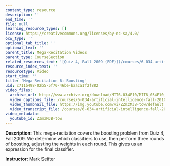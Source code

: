 ```yaml
---
content_type: resource
description: ''
end_time: ''
file: null
learning_resource_types: []
license: https://creativecommons.org/licenses/by-nc-sa/4.0/
ocw_type: ''
optional_tab_title: ''
optional_text: ''
parent_title: Mega-Recitation Videos
parent_type: CourseSection
related_resources_text: '[Quiz 4, Fall 2009 (PDF)](/courses/6-034-artificial-intelligence-fall-2010/resources/mit6_034f10_quiz4_2009)'
resource_index_text: ''
resourcetype: Video
start_time: ''
title: 'Mega-Recitation 6: Boosting'
uid: c711b498-02b5-5f70-46be-baaca1f2f882
video_files:
  archive_url: http://www.archive.org/download/MIT6.034F10/MIT6_034F10_rec06_300k.mp4
  video_captions_file: /courses/6-034-artificial-intelligence-fall-2010/8cc7b7e96dbb55a0bed3a45922b90a49_ZZmzMJB-tow.vtt
  video_thumbnail_file: https://img.youtube.com/vi/ZZmzMJB-tow/default.jpg
  video_transcript_file: /courses/6-034-artificial-intelligence-fall-2010/dc39866c70b0ea8114d0e5daa19ab4e6_ZZmzMJB-tow.pdf
video_metadata:
  youtube_id: ZZmzMJB-tow
---
```


**Description:** This mega-recitation covers the boosting problem from Quiz 4, Fall 2009. We determine which classifiers to use, then perform three rounds of boosting, adjusting the weights in each round. This gives us an expression for the final classifier.

**Instructor:** Mark Seifter

